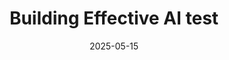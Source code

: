 ---
title: "Building Effective AI test"
description: "A hands-on workshop for developers to build autonomous AI agent systems on AWS using LLM patterns, open-source frameworks, and best practices for production deployment"
date: 2025-05-15
skillLevel: Advanced
url: https://catalog.workshops.aws/building-effective-ai-agents-on-aws/en-US/
image: "https://static.us-east-1.prod.workshops.aws/public/72f9248f-fbfb-42ce-bed4-378a1eeac837/static/agentic-workflow.gif"
frameworks:
  - Strands
  - LangGraph
  - CrewAI
  - SmolAgents
services:
  - Amazon Bedrock
  - Amazon SageMaker
category: Workshop
---